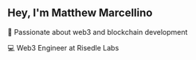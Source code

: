 ## Hey, I'm Matthew Marcellino

🚀 Passionate about web3 and blockchain development

💻 Web3 Engineer at Risedle Labs
